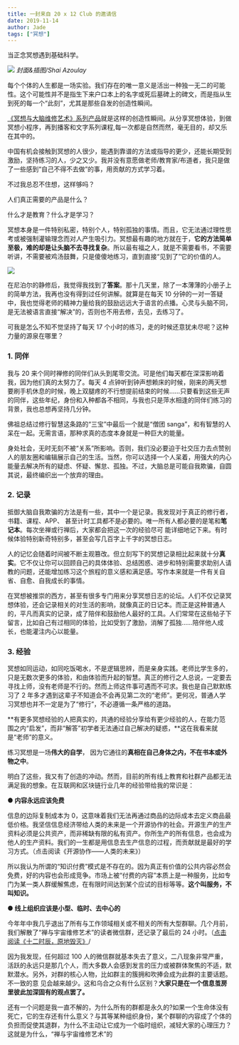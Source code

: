 ```yaml
---
title: 一封来自 20 x 12 Club 的邀请信
date: 2019-11-14
author: Jade
tags: ["冥想"]
---
```


当正念冥想遇到基础科学。

<!--more-->

![](https://cosmosrepair-1257028016.cos.ap-beijing.myqcloud.com/WechatIMG12.jpeg)
*封面&插图/Shai Azoulay*

每个个体的人生都是一场实验。我们存在的唯一意义是活出一种独一无二的可能性。这个可能性并不是指生下来户口本上的名字或死后墓碑上的碑文，而是指从生到死的每一个“此刻”，尤其是那些自发的创造性瞬间。

[《冥想与大脑维修艺术》系列产品](https://mp.weixin.qq.com/s?__biz=MzA5Nzk4MDMxMg==&mid=2247484680&idx=1&sn=2a5b8f1e1f1c1e6820adf5cc95d997fe&chksm=9099dfffa7ee56e9408aa248731e3e3e502c984ca1e577decc28d66d458f2e93a600dc6d6b40&scene=21#wechat_redirect)就是这样的创造性瞬间。从分享冥想体验，到做冥想小程序，再到播客和文字系列课程,每一次都是自然而然，毫无目的，却又乐在其中的。

中国有机会接触到冥想的人很少，能遇到靠谱的方法或指导的更少，还能长期受到激励，坚持练习的人，少之又少。我并没有意愿做老师/教育家/布道者，我只是做了一些感到“自己不得不去做”的事，用贡献的方式学习着。

不过我总忍不住想，这样够吗？

人们真正需要的产品是什么？

什么才是教育？什么才是学习？

冥想本身是一件特别私密，特别个人，特别孤独的事情。而且，它无法通过理性思考或被强制灌输理念而对人产生吸引力。冥想最有趣的地方就在于，**它的方法简单至极，难的却是让头脑不去寻找复杂**。所以最有福之人，就是不需要看书，不需要听讲，不需要被鸡汤鼓舞，只是傻傻地练习，直到直接“见到了”它的价值的人。

![](https://cosmosrepair-1257028016.cos.ap-beijing.myqcloud.com/71573787970_.pic_hd.jpg)

在尼泊尔的静修后，我觉得我找到了**答案**。那十几天里，除了一本薄薄的小册子上的简单方法，我再也没有得到过任何讲解。就算是在每天 10 分钟的一对一答疑中，我也觉得老师的精神力量给我的鼓励远远大于语言的点播。心灵与头脑不同，是无法被语言直接“解决”的，否则也不用去修，去见，去练习了。

可我是怎么不知不觉坚持了每天 17 个小时的练习，走的时候还意犹未尽呢？这种力量的源泉在哪里？

### 1. 同伴

我与 20 来个同时禅修的同伴们从头到尾零交流。可是他们每天都在深深影响着我，因为他们真的太努力了。每天 4 点钟听到钟声想赖床的时候，刚来的两天想要刷手机休息的时候，晚上双腿疼的不行想提前结束的时候……只要看到这些无声的同伴，这些年纪，身份和入种都各不相同，与我也只是萍水相逢的同伴们练习的背景，我也总想再坚持几分钟。

佛祖总结过修行智慧这条路的“三宝”中最后一个就是“僧团 sanga”，和有智慧的人呆在一起。无需言语，那种求真的态度本身就是一种巨大的能量。

身处社会，无时无刻不被“关系”所影响。否则，我们没必要迫于社交压力去点赞别人的朋友圈和编辑展示自己的生活。当然，你可以选择一个人呆着，用强大的内心能量去解决所有的疑虑、怀疑、懈怠、孤独。不过，大脑总是可能自我欺骗，自圆其说，最终编织出一个放弃的理由。


### 2.   记录

抵御大脑自我欺骗的方法是有一些，其中一个是记录。我发现对于真正的修行者，书籍、课程、APP、 甚至计时工具都不是必要的。唯一所有人都必要的是笔和**笔记本**。每次坐禅或行禅后，大家都会把这一次的经验尽可 能详细地记下来。有时候体验特别新奇特别多，甚至会写几百字上千字的冥想日志。

人的记忆会随着时间被不断主观篡改。但立刻写下的冥想记录相比起来就十分**真实**。它不仅让你可以回顾自己的具体体验、总结困惑、进步和特别需要求助别人请教的问题，还能增加练习这个旅程的意义感和满足感。写作本来就是一件有关自省、自愈、自我成长的事情。

在冥想被推崇的西方，甚至有很多专门用来分享冥想日志的论坛。人们不仅记录冥想体验，还会记录相关的对生活的影响，就像真正的日记本。而正是这种普通人的，平凡而真实的记录，成了陪伴和鼓励他人最好的工具。人们常常在这些帖子下留言，比如自己有过相同的体验，比如受到了激励，消解了孤独……陪伴他人成长，也能灌注内心以能量。



### 3.   经验

冥想如同运动，如同吃饭喝水，不是逻辑思辨，而是亲身实践。老师比学生多的，只是无数次更多的体验，和由体验而升起的智慧。真正的修行之人总说，一定要去寻找上师，没有老师是不行的。然而上师这件事可遇而不可求。我也是自己默默练习了 2 年多才遇到这辈子不知道会不会再见第二次的“老师”。更何况，普通人学习冥想也并不一定是为了“修行”，不必遵循一条严格的道路。

**有更多冥想经验的人把真实的，共通的经验分享给有更少经验的人，在能力范围之内“启发”，而非“解答”初学者无法通过自己解决的疑惑，**这在我看来就是“老师”的意义。

练习冥想是一场**伟大的自学**， 因为它通往的**真相在自己身体之内，不在书本或外物之中**。

明白了这些，我又有了创造的冲动。然而，目前的所有线上教育和社群产品都无法满足我的想象。在互联网和区块链行业几年的经验带给我的常识是：

**● 内容永远应该免费**

信息的边际复制成本为 0，这意味着我们无法再通过商品的边际成本去定义商品最低价格。我坚信信息经济带给人类的未来是一个开源协作的社会。开源生产的生产资料必须是公共资产，而非稀缺有限的私有资产。你所生产的所有信息，也会成为他人的生产资料。我们的一生都是用信息去生产信息的过程，而贡献就是最好的学习方式。（点击阅读《开源协作——人类的未来》）

所以我认为所谓的“知识付费”模式是不存在的。因为真正有价值的公共内容必然会免费，好的内容也会形成竞争。市场上被“付费的内容”本质上是一种服务，比如专门为某一类人群缓解焦虑，在有限时间达到某个应试的目标等等。**这个叫服务，不叫知识。**

**● 线上组织应该是小型、临时、去中心的**

今年年中我几乎退出了所有与工作领域相关或不相关的所有大型群聊。几个月前，我们解散了“禅与宇宙维修艺术”的读者微信群，还记录了最后的 24 小时。（[点击阅读《十二时辰，原地毁灭》](https://mp.weixin.qq.com/s?__biz=MzA5Nzk4MDMxMg==&mid=2247484354&idx=1&sn=429d91b7eb89ccf5ae2163b621068a76&chksm=9099d935a7ee5023e1a113312c8c9b8fc9497d89a61da77727156c3442242350c57be575d886&scene=21#wechat_redirect)/

因为我发现，任何超过 100 人的微信群就基本失去了意义，二八现象非常严重，活跃的永远只是那几个人，而大多数人会感到发言的压力或被群体聚焦的不适，默默潜水。另外，对群的核心人物，比如群主的簇拥和吹捧会成为此群的主要话题。不一致的意 见会越来越少。这和乌合之众有什么区别？**大家只是在一个信息茧房里彼此加深固有的观点罢了。**

还有一个问题是我一直不解的，为什么所有的群都是永久的?如果一个生命体没有死亡，它的生存还有什么意义？与其等某种组织身份，某个群聊的内容成了个体的负担而促使其退群，为什么不主动让它成为一个临时组织，减轻大家的心理压力？这就是为什么，“禅与宇宙维修艺术”的